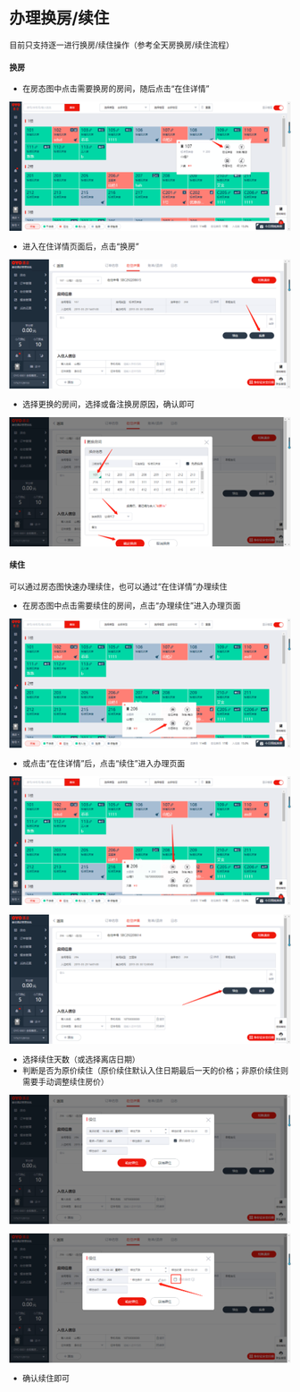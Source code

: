 # 办理换房/续住

目前只支持逐一进行换房/续住操作（参考全天房换房/续住流程）

#### 换房

* 在房态图中点击需要换房的房间，随后点击“在住详情”

![](../../../.gitbook/assets/image%20%28392%29.png)

* 进入在住详情页面后，点击“换房”

![](../../../.gitbook/assets/image%20%28138%29.png)

* 选择更换的房间，选择或备注换房原因，确认即可

![](../../../.gitbook/assets/image%20%28564%29.png)

#### 续住

可以通过房态图快速办理续住，也可以通过“在住详情”办理续住

* 在房态图中点击需要续住的房间，点击“办理续住”进入办理页面

![](../../../.gitbook/assets/image%20%28446%29.png)

* 或点击“在住详情”后，点击“续住”进入办理页面

![](../../../.gitbook/assets/image%20%2898%29.png)

![](../../../.gitbook/assets/image%20%28217%29.png)

* 选择续住天数（或选择离店日期）
* 判断是否为原价续住（原价续住默认入住日期最后一天的价格；非原价续住则需要手动调整续住房价）

![](../../../.gitbook/assets/image%20%2877%29.png)

![](../../../.gitbook/assets/image%20%28842%29.png)

* 确认续住即可

